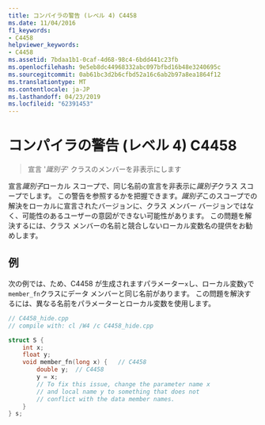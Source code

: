 ```yaml
---
title: コンパイラの警告 (レベル 4) C4458
ms.date: 11/04/2016
f1_keywords:
- C4458
helpviewer_keywords:
- C4458
ms.assetid: 7bdaa1b1-0caf-4d68-98c4-6bdd441c23fb
ms.openlocfilehash: 9e5eb8dc44968332abc097bfbd16b48e3240695c
ms.sourcegitcommit: 0ab61bc3d2b6cfbd52a16c6ab2b97a8ea1864f12
ms.translationtype: MT
ms.contentlocale: ja-JP
ms.lasthandoff: 04/23/2019
ms.locfileid: "62391453"
---
```

# <a name="compiler-warning-level-4-c4458"></a>コンパイラの警告 (レベル 4) C4458

> 宣言 '*識別子*' クラスのメンバーを非表示にします

宣言*識別子*ローカル スコープで、同じ名前の宣言を非表示に*識別子*クラス スコープでします。 この警告を参照するかを把握できます。*識別子*このスコープでの解決をローカルに宣言されたバージョンに、クラス メンバー バージョンではなく、可能性のあるユーザーの意図ができない可能性があります。 この問題を解決するには、クラス メンバーの名前と競合しないローカル変数名の提供をお勧めします。

## <a name="example"></a>例

次の例では、ため、C4458 が生成されますパラメーター`x`し、ローカル変数`y`で`member_fn`クラスにデータ メンバーと同じ名前があります。 この問題を解決するには、異なる名前をパラメーターとローカル変数を使用します。

```cpp
// C4458_hide.cpp
// compile with: cl /W4 /c C4458_hide.cpp

struct S {
    int x;
    float y;
    void member_fn(long x) {   // C4458
        double y;  // C4458
        y = x;
        // To fix this issue, change the parameter name x
        // and local name y to something that does not
        // conflict with the data member names.
    }
} s;
```
